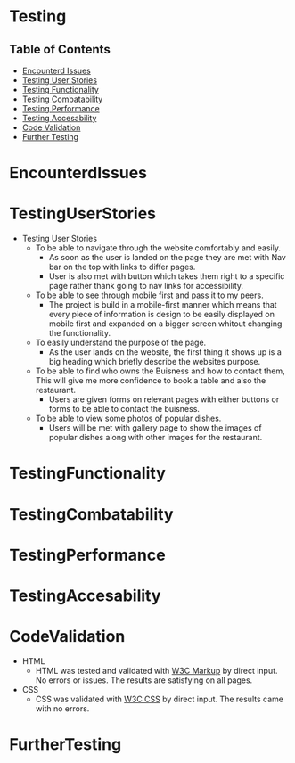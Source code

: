# Testing
## Table of Contents
* [Encounterd Issues](#EncounterdIssues)
* [Testing User Stories](#TestingUserStories)
* [Testing Functionality](#TestingFunctionality)
* [Testing Combatability](#TestingCombatability)
* [Testing Performance](#TestingPerformance)
* [Testing Accesability](#TestingAccesability)
* [Code Validation](#CodeValidation)
* [Further Testing](#FurtherTesting)
# EncounterdIssues
# TestingUserStories
* Testing User Stories
    * To be able to navigate through the website comfortably and easily.
        * As soon as the user is landed on the page they are met with Nav bar on the top with links to differ pages.
        * User is also met with button which takes them right to a specific page rather thank going to nav links for accessibility.
    * To be able to see through mobile first and pass it to my peers.
        * The project is build in a mobile-first manner which means that every piece of information is design to be easily displayed on 
            mobile first and expanded on a bigger screen whitout changing the functionality.
    * To easily understand the purpose of the page.
        * As the user lands on the website, the first thing it shows up is a big heading which briefly describe the websites purpose.
    * To be able to find who owns the Buisness and how to contact them, This will give me more confidence to book a table and also the restaurant.
        * Users are given forms on relevant pages with either buttons or forms to be able to contact the buisness.
    * To be able to view some photos of popular dishes.
        * Users will be met with gallery page to show the images of popular dishes along with other images for the restaurant. 
# TestingFunctionality
# TestingCombatability
# TestingPerformance
# TestingAccesability
# CodeValidation
* HTML
    * HTML was tested and validated with [W3C Markup](https://validator.w3.org/) by direct input. No errors or issues. The results are satisfying on all pages.
* CSS
    * CSS was validated with [W3C CSS](https://jigsaw.w3.org/css-validator/) by direct input. The results came with no errors.
# FurtherTesting